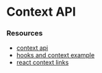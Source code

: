 # Context API

### Resources
- [context api]()
- [hooks and context example]()
- [react context links]()